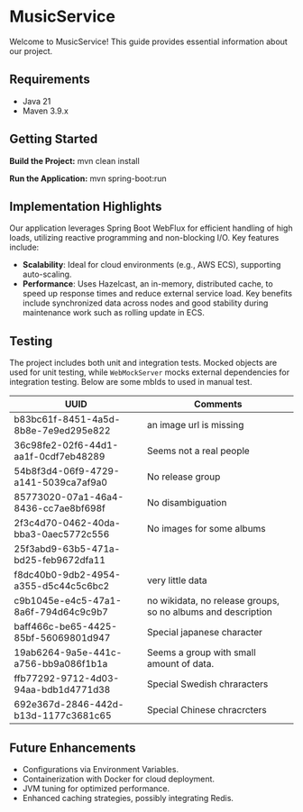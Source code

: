# MusicService

Welcome to MusicService! This guide provides essential information about our project.

## Requirements

- Java 21
- Maven 3.9.x

## Getting Started

**Build the Project:**
mvn clean install

**Run the Application:**
mvn spring-boot:run


## Implementation Highlights

Our application leverages Spring Boot WebFlux for efficient handling of high loads, utilizing reactive programming and non-blocking I/O. Key features include:

- **Scalability**: Ideal for cloud environments (e.g., AWS ECS), supporting auto-scaling.
- **Performance**: Uses Hazelcast, an in-memory, distributed cache, to speed up response times and reduce external service load. Key benefits include synchronized data across nodes and good stability during maintenance work such as rolling update in ECS.

## Testing

The project includes both unit and integration tests. Mocked objects are used for unit testing, while `WebMockServer` mocks external dependencies for integration testing.
Below are some mbIds to used in manual test.

| UUID                                 | Comments                                                     |
|--------------------------------------|--------------------------------------------------------------|
| b83bc61f-8451-4a5d-8b8e-7e9ed295e822 | an image url is missing                                      |
| 36c98fe2-02f6-44d1-aa1f-0cdf7eb48289 | Seems not a real people                                      |
| 54b8f3d4-06f9-4729-a141-5039ca7af9a0 | No release group                                             |
| 85773020-07a1-46a4-8436-cc7ae8bf698f | No disambiguation                                            |
| 2f3c4d70-0462-40da-bba3-0aec5772c556 | No images for some albums                                    |
| 25f3abd9-63b5-471a-bd25-feb9672dfa11 |                                                              |
| f8dc40b0-9db2-4954-a355-d5c44c5c6bc2 | very little data                                             |
| c9b1045e-e4c5-47a1-8a6f-794d64c9c9b7 | no wikidata, no release groups, so no albums and description |
| baff466c-be65-4425-85bf-56069801d947 | Special japanese character                                   |
| 19ab6264-9a5e-441c-a756-bb9a086f1b1a | Seems a group with small amount of data.                     |
| ffb77292-9712-4d03-94aa-bdb1d4771d38 | Special Swedish chraracters                                  |
| 692e367d-2846-442d-b13d-1177c3681c65 | Special Chinese chracrcters                                  |


## Future Enhancements

- Configurations via Environment Variables.
- Containerization with Docker for cloud deployment.
- JVM tuning for optimized performance.
- Enhanced caching strategies, possibly integrating Redis.
